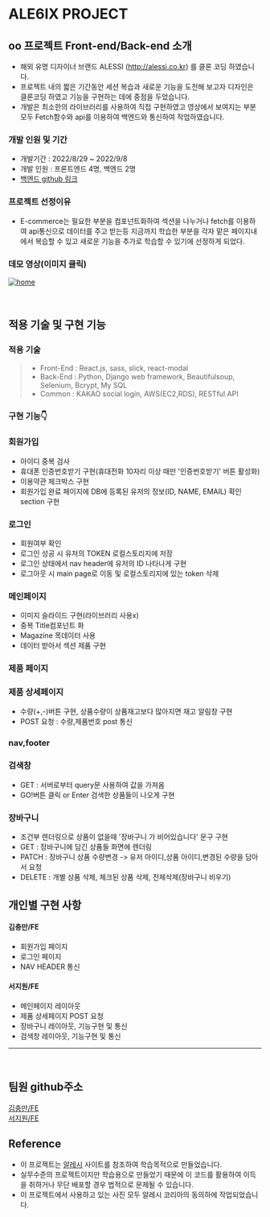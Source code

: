 # ALE6IX PROJECT

## oo 프로젝트 Front-end/Back-end 소개

- 해외 유명 디자이너 브랜드 ALESSI (http://alessi.co.kr) 를 클론 코딩 하였습니다.
- 프로젝트 내의 짧은 기간동안 세션 복습과 새로운 기능을 도전해 보고자 디자인은 클론코딩 하였고 기능을 구현하는 데에 중점을 두었습니다.
- 개발은 최소한의 라이브러리를 사용하여 직접 구현하였고 영상에서 보여지는 부분 모두 Fetch함수와 api를 이용하여 백엔드와 통신하여 작업하였습니다.

### 개발 인원 및 기간

- 개발기간 : 2022/8/29 ~ 2022/9/8
- 개발 인원 : 프론트엔드 4명, 백엔드 2명
- [백엔드 github 링크](https://github.com/wecode-bootcamp-korea/justcode-6-1st-ale6ix-back)

### 프로젝트 선정이유

- E-commerce는 필요한 부분을 컴포넌트화하여 섹션을 나누거나 fetch를 이용하여 api통신으로 데이터를 주고 받는등
  지금까지 학습한 부분을 각자 맡은 페이지내에서 복습할 수 있고 새로운 기능을 추가로 학습할 수 있기에 선정하게 되었다.

### 데모 영상(이미지 클릭)

[![home](https://velog.velcdn.com/images/ch00ng10000/post/3ff906f7-d6ea-43a6-92f1-fc37b06e3eae/image.png)](https://youtu.be/X2f3YSx6h0Q)

<br>

## 적용 기술 및 구현 기능

### 적용 기술

> - Front-End : React.js, sass, slick, react-modal
> - Back-End : Python, Django web framework, Beautifulsoup, Selenium, Bcrypt, My SQL
> - Common : KAKAO social login, AWS(EC2,RDS), RESTful API



### 구현 기능👇

### 회원가입
- 아이디 중복 검사
- 휴대폰 인증번호받기 구현(휴대전화 10자리 이상 때만 '인증번호받기' 버튼 활성화)
- 이용약관 체크박스 구현
- 회원가입 완료 페이지에 DB에 등록된 유저의 정보(ID, NAME, EMAIL) 확인 section 구현
### 로그인
- 회원여부 확인
- 로그인 성공 시 유저의 TOKEN 로컬스토리지에 저장
- 로그인 상태에서 nav header에 유저의 ID 나타나게 구현
- 로그아웃 시 main page로 이동 및 로컬스토리지에 있는 token 삭제
### 메인페이지
- 이미지 슬라이드 구현(라이브러리 사용x)
- 중복 Title컴포넌트 화
- Magazine 목데이터 사용
- 데이터 받아서 섹션 제품 구현
### 제품 페이지
### 제품 상세페이지
- 수량(+,-)버튼 구현, 상품수량이 상품재고보다 많아지면 재고 알림창 구현
- POST 요청 : 수량,제품번호 post 통신
### nav,footer
### 검색창
- GET : 서버로부터 query문 사용하여 값을 가져옴
- GO!버튼 클릭 or Enter 검색한 상품들이 나오게 구현
### 장바구니
- 조건부 렌더링으로 상품이 없을때 '장바구니 가 비어있습니다' 문구 구현
- GET : 장바구니에 담긴 상품들 화면에 렌더링
- PATCH : 장바구니 상품 수량변경 -> 유저 아이디,상품 아이디,변경된 수량을 담아서 요청 
- DELETE : 개별 상품 삭제, 체크된 상품 삭제, 전체삭제(장바구니 비우기)

## 개인별 구현 사항

#### 김충만/FE
- 회원가입 페이지
- 로그인 페이지
- NAV HEADER 통신 

#### 서지원/FE
- 메인페이지 레이아웃
- 제품 상세페이지 POST 요청
- 장바구니 레이아웃, 기능구현 및 통신
- 검색창 레이아웃, 기능구현 및 통신
 ---

<br>

## 팀원 github주소

[김충만/FE](https://github.com/kimchoongman)
<br>
[서지원/FE](https://github.com/tjwldnjs123)

## Reference

- 이 프로젝트는 [알레시](http://alessi.co.kr) 사이트를 참조하여 학습목적으로 만들었습니다.
- 실무수준의 프로젝트이지만 학습용으로 만들었기 때문에 이 코드를 활용하여 이득을 취하거나 무단 배포할 경우 법적으로 문제될 수 있습니다.
- 이 프로젝트에서 사용하고 있는 사진 모두 알레시 코리아의 동의하에 작업되었습니다.
